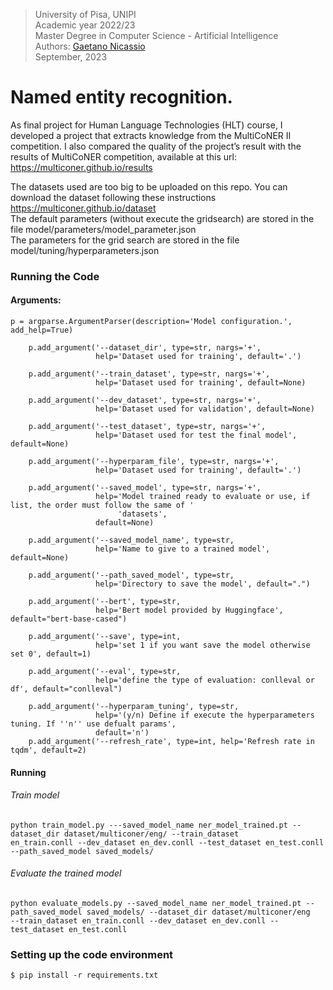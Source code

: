 > University of Pisa, UNIPI \
> Academic year 2022/23 \
> Master Degree in Computer Science - Artificial Intelligence \
> Authors: [Gaetano Nicassio](https://github.com/nicas83) \
> September, 2023
>

# Named entity recognition.

As final project for Human Language Technologies (HLT) course, I developed a project that extracts knowledge 
from the MultiCoNER II competition. I also compared the quality of the project’s result with the results of MultiCoNER 
competition, available at this url: https://multiconer.github.io/results

The datasets used are too big to be uploaded on this repo. You can download the dataset following these instructions https://multiconer.github.io/dataset \
The default parameters (without execute the gridsearch) are stored in the file model/parameters/model_parameter.json \
The parameters for the grid search are stored in the file model/tuning/hyperparameters.json

### Running the Code

#### Arguments:

```
p = argparse.ArgumentParser(description='Model configuration.', add_help=True)

    p.add_argument('--dataset_dir', type=str, nargs='+',
                   help='Dataset used for training', default='.')

    p.add_argument('--train_dataset', type=str, nargs='+',
                   help='Dataset used for training', default=None)

    p.add_argument('--dev_dataset', type=str, nargs='+',
                   help='Dataset used for validation', default=None)

    p.add_argument('--test_dataset', type=str, nargs='+',
                   help='Dataset used for test the final model', default=None)

    p.add_argument('--hyperparam_file', type=str, nargs='+',
                   help='Dataset used for training', default='.')

    p.add_argument('--saved_model', type=str, nargs='+',
                   help='Model trained ready to evaluate or use, if list, the order must follow the same of '
                        'datasets',
                   default=None)

    p.add_argument('--saved_model_name', type=str,
                   help='Name to give to a trained model', default=None)

    p.add_argument('--path_saved_model', type=str,
                   help='Directory to save the model', default=".")

    p.add_argument('--bert', type=str,
                   help='Bert model provided by Huggingface', default="bert-base-cased")

    p.add_argument('--save', type=int,
                   help='set 1 if you want save the model otherwise set 0', default=1)

    p.add_argument('--eval', type=str,
                   help='define the type of evaluation: conlleval or df', default="conlleval")

    p.add_argument('--hyperparam_tuning', type=str,
                   help='(y/n) Define if execute the hyperparameters tuning. If ''n'' use defualt params',
                   default='n')
    p.add_argument('--refresh_rate', type=int, help='Refresh rate in tqdm', default=2)
``` 

#### Running

###### Train model

```
python train_model.py ---saved_model_name ner_model_trained.pt --dataset_dir dataset/multiconer/eng/ --train_dataset
en_train.conll --dev_dataset en_dev.conll --test_dataset en_test.conll
--path_saved_model saved_models/
```

###### Evaluate the trained model

```
python evaluate_models.py --saved_model_name ner_model_trained.pt --path_saved_model saved_models/ --dataset_dir dataset/multiconer/eng
--train_dataset en_train.conll --dev_dataset en_dev.conll --test_dataset en_test.conll
```

### Setting up the code environment

```
$ pip install -r requirements.txt
```
